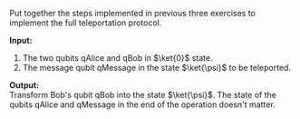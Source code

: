 Put together the steps implemented in previous three exercises to implement the full teleportation protocol.

**Input:** 
1. The two qubits qAlice and qBob in $\ket{0}$ state.
2. The message qubit qMessage in the state $\ket{\psi}$ to be teleported.

**Output:**  
Transform Bob's qubit qBob into the state $\ket{\psi}$. The state of the qubits qAlice and qMessage in the end of the operation doesn't matter.